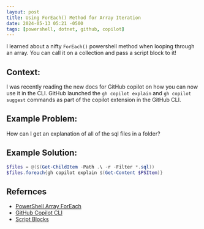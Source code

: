 ```yaml
---
layout: post
title: Using ForEach() Method for Array Iteration
date: 2024-05-13 05:21 -0500
tags: [powershell, dotnet, github, copilot]
---
```


I learned about a nifty `ForEach()` powershell method when looping through an array. You can call it on a collection and pass a script block to it!

## Context: 
I was recently reading the new docs for GitHub copilot on how you can now use it in the CLI. GitHub launched the `gh copilot explain` and `gh copilot suggest` commands as part of the copilot extension in the GitHub CLI.

##  Example Problem: 
How can I get an explanation of all of the sql files in a folder? 

## Example Solution: 

```powershell
$files = @($(Get-ChildItem -Path .\ -r -Filter *.sql))
$files.foreach{gh copilot explain $(Get-Content $PSItem)}
```

## Refernces 
- [PowerShell Array ForEach](https://learn.microsoft.com/en-us/powershell/scripting/learn/deep-dives/everything-about-arrays?view=powershell-7.4#foreach-method)
- [GitHub Copilot CLI](https://docs.github.com/en/copilot/github-copilot-in-the-cli/using-github-copilot-in-the-cli)
- [Script Blocks](https://learn.microsoft.com/en-us/powershell/scripting/learn/deep-dives/everything-about-arrays?view=powershell-7.4#foreach-method)